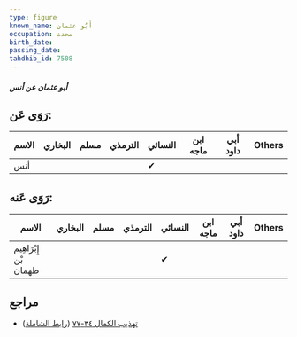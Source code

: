 ```yaml
---
type: figure
known_name: أَبُو عثمان
occupation: محدث
birth_date:
passing_date:
tahdhib_id: 7508
---
```

##### أبو عثمان عن أنس

## رَوَى عَن:
| الاسم | البخاري | مسلم | الترمذي | النسائي | ابن ماجه | أبي داود | Others |
| ----- | ------- | ---- | ------- | ------- | -------- | -------- | ------ |
| أنس   |         |      |         | ✔       |          |          |        |
## رَوَى عَنه:
| الاسم                 | البخاري | مسلم | الترمذي | النسائي | ابن ماجه | أبي داود | Others |
| --------------------- | ------- | ---- | ------- | ------- | -------- | -------- | ------ |
| إِبْرَاهِيم بْن طهمان |         |      |         | ✔       |          |          |        |
## مراجع
- [تهذيب الكمال ٣٤-٧٧](obsidian://open?vault=Tahdhib-al-Kamal&file=Figures/٧٥٠٨-أبو%20عثمان%20عن%20أنس) ([رابط الشاملة](https://shamela.ws/book/3722/18194))